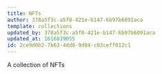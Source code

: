 ```yaml
---
title: NFTs
author: 378a5f3c-a5f0-421e-b147-6b97b6091aca
template: collections
updated_by: 378a5f3c-a5f0-421e-b147-6b97b6091aca
updated_at: 1616839055
id: 2ce9d0b2-7b63-4dd8-9d04-c03ceff012c1
---
```

A collection of NFTs